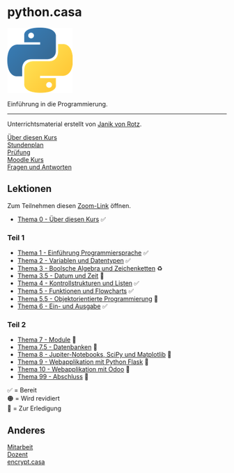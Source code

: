 # python.casa
![](./logo.png)

Einführung in die Programmierung.

---

Unterrichtsmaterial erstellt von [Janik von Rotz](https://janikvonrotz.ch/).

[Über diesen Kurs](about.md)\
[Stundenplan](timetable.md)\
[Prüfung](exam.md)\
[Moodle Kurs](https://moodle.medizintechnik-hf.ch/course/view.php?id=243)\
[Fragen und Antworten](faq.md)

## Lektionen

Zum Teilnehmen diesen [Zoom-Link](https://us02web.zoom.us/j/5020793116?pwd=cGhqOFJpV3JjNUdtSjJ6OFpGSmZDUT09) öffnen.

* [Thema 0 - Über diesen Kurs](topic-0/README.md) ✅

### Teil 1

* [Thema 1 - Einführung Programmiersprache](topic-1/README.md) ✅
* [Thema 2 - Variablen und Datentypen](topic-2/README.md) ✅
* [Thema 3 - Boolsche Algebra und Zeichenketten](topic-3/README.md) ♻️
* [Thema 3.5 - Datum und Zeit](topic-3-5/README.md) 🚧
* [Thema 4 - Kontrollstrukturen und Listen](topic-4/README.md) ✅
* [Thema 5 - Funktionen und Flowcharts](topic-5/README.md) ✅
* [Thema 5.5 - Objektorientierte Programmierung](topic-5-5/README.md) 🚧
* [Thema 6 - Ein- und Ausgabe](topic-6/README.md) ✅

### Teil 2

* [Thema 7 - Module](topic-7/README.md) 🚧
* [Thema 7.5 - Datenbanken](topic-7-5/README.md) 🚧
* [Thema 8 - Jupiter-Notebooks, SciPy und Matplotlib](topic-8/README.md) 🚧
* [Thema 9 - Webapplikation mit Python Flask](topic-9/README.md) 🚧
* [Thema 10 - Webapplikation mit Odoo](topic-10/README.md) 🚧
* [Thema 99 - Abschluss](topic-99/README.md) 🚧

✅ = Bereit\
🟠 = Wird revidiert\
🚧 = Zur Erledigung

## Anderes

[Mitarbeit](contribution.md)  
[Dozent](teacher.md)  
[encrypt.casa](https://encrypt.casa)
